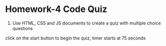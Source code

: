 # Homework-4 Code Quiz

1. Use HTML, CSS and JS documents to create a quiz with multiple choice questions

click on the start button to begin the quiz,
timer starts at 75 seconds

